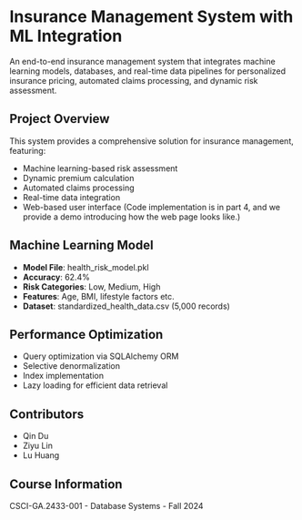# Insurance Management System with ML Integration

An end-to-end insurance management system that integrates machine learning models, databases, and real-time data pipelines for personalized insurance pricing, automated claims processing, and dynamic risk assessment.

## Project Overview

This system provides a comprehensive solution for insurance management, featuring:
- Machine learning-based risk assessment
- Dynamic premium calculation
- Automated claims processing
- Real-time data integration
- Web-based user interface
  (Code implementation is in part 4, and we provide a demo introducing how the web page looks like.)

## Machine Learning Model

- **Model File**: health_risk_model.pkl
- **Accuracy**: 62.4%
- **Risk Categories**: Low, Medium, High
- **Features**: Age, BMI, lifestyle factors etc.
- **Dataset**: standardized_health_data.csv (5,000 records)


## Performance Optimization

- Query optimization via SQLAlchemy ORM
- Selective denormalization
- Index implementation
- Lazy loading for efficient data retrieval

## Contributors

- Qin Du
- Ziyu Lin
- Lu Huang

## Course Information

CSCI-GA.2433-001 - Database Systems - Fall 2024
